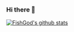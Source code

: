 ### Hi there 👋

<!--
**sty-hhh/sty-hhh** is a ✨ _special_ ✨ repository because its `README.md` (this file) appears on your GitHub profile.

Here are some ideas to get you started:

- 😄 I’m Tianyu Shi, a senior undergraduate student at Sun Yat-sen University.
- 📫 Currently, my research interest mainly focuses on Natural Language Processing.
- ⚡ Also, I'm a national first-level athlete in swimming.
-->

[![FishGod's github stats](https://github-readme-stats.vercel.app/api?username=sty-hhh "![FishGod's github stats")](https://github.com/sty-hhh/sty-hhh)
